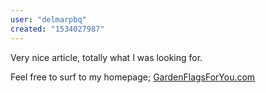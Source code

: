 ```yaml
---
user: "delmarpbq"
created: "1534027987"
---
```


Very nice article, totally what I was looking for.


Feel free to surf to my homepage; <a href="https://www.gardenflagsforyou.com/shop-for-garden-flags/">GardenFlagsForYou.com</a>
